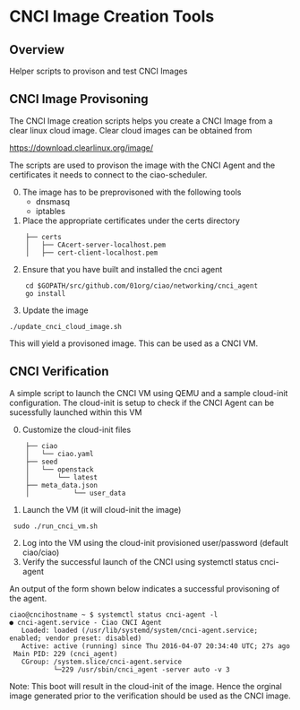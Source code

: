 # CNCI Image Creation Tools #

## Overview ##

Helper scripts to provison and test CNCI Images

## CNCI Image Provisoning ##

The CNCI Image creation scripts helps you create a CNCI Image from
a clear linux cloud image. Clear cloud images can be obtained from

https://download.clearlinux.org/image/

The scripts are used to provison the image with the CNCI Agent and
the certificates it needs to connect to the ciao-scheduler.

0. The image has to be preprovisoned with the following tools 
	- dnsmasq
	- iptables
1. Place the appropriate certificates under the certs directory

```
	├── certs
	│   ├── CAcert-server-localhost.pem
	│   ├── cert-client-localhost.pem
```


2. Ensure that you have built and installed the cnci agent 
```
	cd $GOPATH/src/github.com/01org/ciao/networking/cnci_agent
   	go install
```
3. Update the image
```
./update_cnci_cloud_image.sh
```

This will yield a provisoned image. This can be used as a CNCI VM.

## CNCI Verification ##

A simple script to launch the CNCI VM using QEMU and a sample cloud-init
configuration. The cloud-init is setup to check if the CNCI Agent can
be sucessfully launched within this VM

0. Customize the cloud-init files

```
	├── ciao
	│   └──	ciao.yaml
	├── seed
	│   └── openstack
	│       └── latest
	├── meta_data.json
	│           └── user_data
```

1. Launch the VM (it will cloud-init the image)

```
 sudo ./run_cnci_vm.sh
```
2. Log into the VM using the cloud-init provisioned user/password (default ciao/ciao)
3. Verify the successful launch of the CNCI using
   systemctl status cnci-agent

An output of the form shown below indicates a successful provisoning of
the agent.

```
ciao@cncihostname ~ $ systemctl status cnci-agent -l
● cnci-agent.service - Ciao CNCI Agent
   Loaded: loaded (/usr/lib/systemd/system/cnci-agent.service; enabled; vendor preset: disabled)
   Active: active (running) since Thu 2016-04-07 20:34:40 UTC; 27s ago
 Main PID: 229 (cnci_agent)
   CGroup: /system.slice/cnci-agent.service
           └─229 /usr/sbin/cnci_agent -server auto -v 3
```

Note: This boot will result in the cloud-init of the image. Hence the orginal
image generated prior to the verification should be used as the CNCI image.

